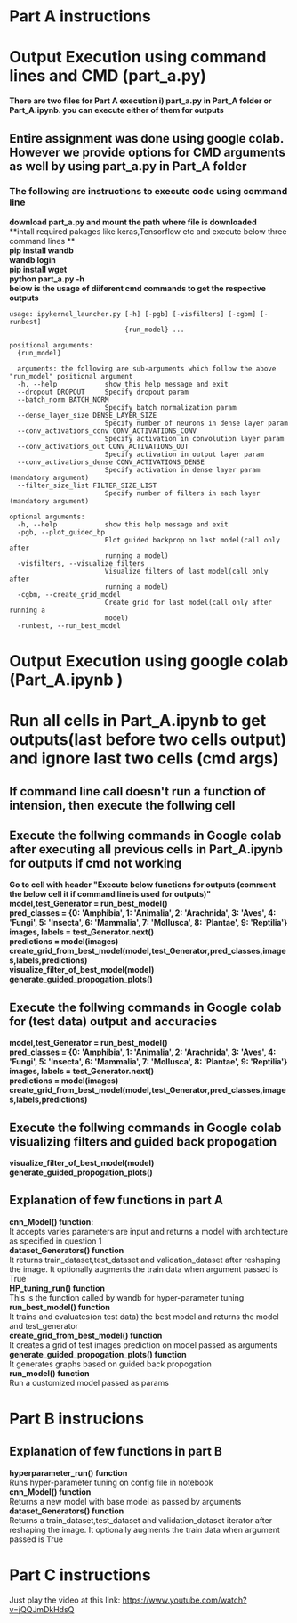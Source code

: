 
# Part A instructions  
# Output Execution using command lines and CMD (part_a.py)
**There are two files for Part A execution i) part_a.py in Part_A folder or  Part_A.ipynb. you can execute either of them for outputs**
## Entire assignment was done using google colab. However we provide options for CMD arguments as well by using part_a.py in Part_A folder
  
### The following are instructions to execute code using command line  
**download part_a.py and mount the path where file is downloaded**<br />
**intall required pakages like keras,Tensorflow etc and  execute below three command lines **<br />
**pip install wandb**<br />
**wandb login**<br />
**pip install wget**<br />
**python part_a.py -h**<br />
**below is the usage of diiferent cmd commands to get the respective outputs**<br />
```
usage: ipykernel_launcher.py [-h] [-pgb] [-visfilters] [-cgbm] [-runbest]
                             {run_model} ...

positional arguments:
  {run_model}
  
  arguments: the following are sub-arguments which follow the above "run_model" positional argument
  -h, --help            show this help message and exit
  --dropout DROPOUT     Specify dropout param
  --batch_norm BATCH_NORM
                        Specify batch normalization param
  --dense_layer_size DENSE_LAYER_SIZE
                        Specify number of neurons in dense layer param
  --conv_activations_conv CONV_ACTIVATIONS_CONV
                        Specify activation in convolution layer param
  --conv_activations_out CONV_ACTIVATIONS_OUT
                        Specify activation in output layer param
  --conv_activations_dense CONV_ACTIVATIONS_DENSE
                        Specify activation in dense layer param (mandatory argument)
  --filter_size_list FILTER_SIZE_LIST
                        Specify number of filters in each layer (mandatory argument)

optional arguments:
  -h, --help            show this help message and exit
  -pgb, --plot_guided_bp
                        Plot guided backprop on last model(call only after
                        running a model)
  -visfilters, --visualize_filters
                        Visualize filters of last model(call only after
                        running a model)
  -cgbm, --create_grid_model
                        Create grid for last model(call only after running a
                        model)
  -runbest, --run_best_model     
  ```
  # Output Execution using google colab (Part_A.ipynb )
  # Run all cells in Part_A.ipynb to get outputs(last before two cells output) and ignore last two cells (cmd args)
  ## If command line call doesn't run a function of intension, then execute the follwing cell
  ## Execute the follwing commands in Google colab after executing all previous cells in Part_A.ipynb  for outputs if cmd not working
  **Go to cell with header "Execute below functions for outputs (comment the below cell it if command line is used for outputs)"**
**model,test_Generator = run_best_model()**<br />
**pred_classes = {0: 'Amphibia', 1: 'Animalia', 2: 'Arachnida', 3: 'Aves', 4: 'Fungi', 5: 'Insecta', 6: 'Mammalia', 7: 'Mollusca', 8: 'Plantae', 9: 'Reptilia'}**<br/>
**images, labels = test_Generator.next()**<br />
**predictions = model(images)**<br />
**create_grid_from_best_model(model,test_Generator,pred_classes,images,labels,predictions)**<br />
**visualize_filter_of_best_model(model)**<br />
**generate_guided_propogation_plots()**<br />
   ## Execute the follwing commands in Google colab for (test data) output and accuracies
   **model,test_Generator = run_best_model()**<br />
**pred_classes = {0: 'Amphibia', 1: 'Animalia', 2: 'Arachnida', 3: 'Aves', 4: 'Fungi', 5: 'Insecta', 6: 'Mammalia', 7: 'Mollusca', 8: 'Plantae', 9: 'Reptilia'}**<br/>
**images, labels = test_Generator.next()**<br />
**predictions = model(images)**<br />
   **create_grid_from_best_model(model,test_Generator,pred_classes,images,labels,predictions)**<br />
   ## Execute the follwing commands in Google colab visualizing filters and guided back propogation
**visualize_filter_of_best_model(model)**<br />
**generate_guided_propogation_plots()**<br />
  ## Explanation of few functions in part A
  **cnn_Model() function:**   
  It accepts varies parameters are input and returns a model with architecture as specified in question 1   
  **dataset_Generators() function**    
  It returns train_dataset,test_dataset and validation_dataset after reshaping the image. It optionally augments the train data when argument passed is True   
  **HP_tuning_run() function**     
  This is the function called by wandb for hyper-parameter tuning   
  **run_best_model() function**   
  It trains and evaluates(on test data) the best model and returns the model and test_generator   
  **create_grid_from_best_model() function**   
  It creates a grid of test images prediction on model passed as arguments   
  **generate_guided_propogation_plots() function**   
  It generates graphs based on guided back propogation   
  **run_model() function**    
  Run a customized model passed as params   
  
  
  
  
  # Part B instrucions     
  ## Explanation of few functions in part B     
  **hyperparameter_run() function**   
  Runs hyper-parameter tuning on config file in notebook   
  **cnn_Model() function**     
  Returns a new model with base model as passed by arguments    
  **dataset_Generators() function**     
  Returns a train_dataset,test_dataset and validation_dataset iterator after reshaping the image. It optionally augments the train data when argument passed is True  
  
  # Part C instructions   
  
  Just play the video at this link: https://www.youtube.com/watch?v=jQQJmDkHdsQ  

